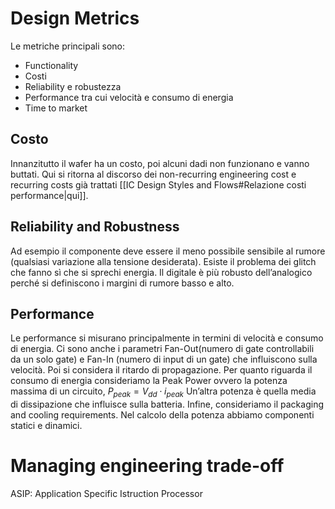 # Design Metrics

Le metriche principali sono:
- Functionality
- Costi
- Reliability e robustezza
- Performance tra cui velocità e consumo di energia
- Time to market
## Costo

Innanzitutto il wafer ha un costo, poi alcuni dadi non funzionano e vanno buttati. 
Qui si ritorna al discorso dei non-recurring engineering cost e recurring costs già trattati [[IC Design Styles and Flows#Relazione costi performance|qui]].

## Reliability and Robustness

Ad esempio il componente deve essere il meno possibile sensibile al rumore (qualsiasi variazione alla tensione desiderata). Esiste il problema dei glitch che fanno sì che si sprechi energia. 
Il digitale è più robusto dell’analogico perché si definiscono i margini di rumore basso e alto. 

## Performance

Le performance si misurano principalmente in termini di velocità e consumo di energia. 
Ci sono anche i parametri Fan-Out(numero di gate controllabili da un solo gate) e Fan-In (numero di input di un gate) che influiscono sulla velocità.
Poi si considera il ritardo di propagazione.
Per quanto riguarda il consumo di energia consideriamo la Peak Power ovvero la potenza massima di un circuito, $P_{peak}= V_{dd}\cdot i_{peak}$
Un’altra potenza è quella media di dissipazione che influisce sulla batteria.
Infine, consideriamo il packaging and cooling requirements. 
Nel calcolo della potenza abbiamo componenti statici e dinamici. 
# Managing engineering trade-off

ASIP: Application Specific Istruction Processor
